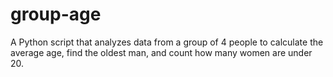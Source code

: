 # group-age
A Python script that analyzes data from a group of 4 people to calculate the average age, find the oldest man, and count how many women are under 20.
